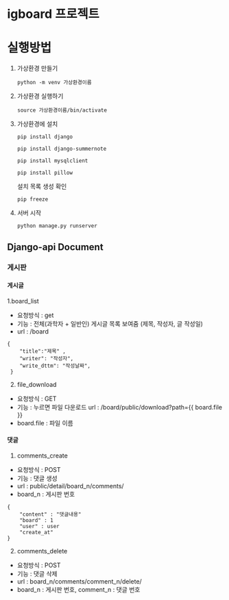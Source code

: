 # igboard 프로젝트

# 실행방법

1. 가상환경 만들기
    
    `python -m venv 가상환경이름`
    
2. 가상환경 실행하기
    
    `source 가상환경이름/bin/activate`
    
3. 가상환경에 설치
    
    `pip install django`
    
    `pip install django-summernote`
    
    `pip install mysqlclient`
    
    `pip install pillow`
    
    설치 목록 생성 확인
    
    `pip freeze`
    
4. 서버 시작
    
    `python manage.py runserver`

## Django-api Document

### 게시판
#### 게시글
1.board_list
- 요청방식 : get
- 기능 : 전체(과학자 + 일반인) 게시글 목록 보여줌 (제목, 작성자, 글 작성일)
- url : /board
```
{ 
    "title":"제목" ,
    "writer": "작성자",
    "write_dttm": "작성날짜",
 }
```
2. file_download
- 요청방식 : GET
- 기능 : 누르면 파일 다운로드
url : /board/public/download?path={{ board.file }}
- board.file : 파일 이름

#### 댓글
1. comments_create
- 요청방식 : POST
- 기능 : 댓글 생성
- url : public/detail/board_n/comments/
- board_n : 게시판 번호
```
{
    "content" : "댓글내용"
    "board" : 1
    "user" : user
    "create_at"
}
```
2. comments_delete
- 요청방식 : POST
- 기능 : 댓글 삭제
- url : board_n/comments/comment_n/delete/
- board_n : 게시판 번호, comment_n : 댓글 번호
